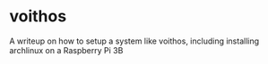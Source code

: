 # voithos
A writeup on how to setup a system like voithos, including installing archlinux on a Raspberry Pi 3B
